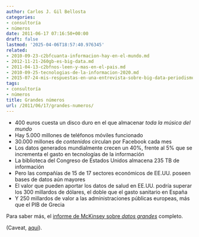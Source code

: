 ```yaml
---
author: Carlos J. Gil Bellosta
categories:
- consultoría
- números
date: 2011-06-17 07:16:50+00:00
draft: false
lastmod: '2025-04-06T18:57:40.976345'
related:
- 2010-09-23-c2bfcuanta-informacion-hay-en-el-mundo.md
- 2012-11-21-260gb-es-big-data.md
- 2011-04-13-c2bfnos-leen-y-mas-en-el-pais.md
- 2010-09-25-tecnologias-de-la-informacion-2020.md
- 2015-07-24-mis-respuestas-en-una-entrevista-sobre-big-data-periodismo-de-datos-etc.md
tags:
- consultoría
- números
title: Grandes números
url: /2011/06/17/grandes-numeros/
---
```


* 400 euros cuesta un disco duro en el que almacenar _toda la música del mundo_
* Hay 5.000 millones de teléfonos móviles funcionado
* 30.000 millones de _contenidos_ circulan por Facebook cada mes
* Los datos generados mundialmente crecen un 40%, frente al 5% que se incrementa el gasto en tecnologías de la información
* La biblioteca del Congreso de Estados Unidos almacena 235 TB de información
* Pero las compañías de 15 de 17 sectores económicos de EE.UU. poseen bases de datos aún mayores
* El valor que pueden aportar los datos de salud en EE.UU. podría superar los 300 millardos de dólares, el doble que el gasto sanitario en España
* Y 250 millardos de valor a las administraciones públicas europeas, más que el PIB de Grecia

Para saber más, el [informe de McKinsey sobre _datos grandes_](http://www.mckinsey.com/mgi/publications/big_data/pdfs/MGI_big_data_full_report.pdf) completo.

(Caveat, [aquí](http://theincidentaleconomist.com/wordpress/dangerous-faux-research/)).